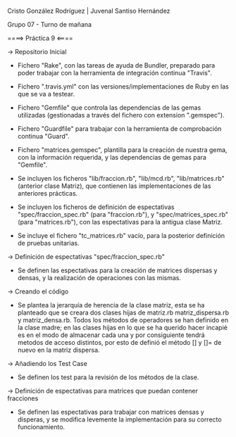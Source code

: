 Cristo González Rodríguez | Juvenal Santiso Hernández

Grupo 07 - Turno de mañana

====> Práctica 9 <====

 -> Repositorio Inicial

  - Fichero "Rake", con las tareas de ayuda de Bundler, preparado para poder trabajar con la herramienta de integración continua "Travis".
  - Fichero ".travis.yml" con las versiones/implementaciones de Ruby en las que se va a testear.
  - Fichero "Gemfile" que controla las dependencias de las gemas utilizadas (gestionadas a través del fichero con extension ".gemspec").
  - Fichero "Guardfile" para trabajar con la herramienta de comprobación continua "Guard".
  - Fichero "matrices.gemspec", plantilla para la creación de nuestra gema, con la información requerida, y las dependencias de gemas para "Gemfile".

  - Se incluyen los ficheros "lib/fraccion.rb", "lib/mcd.rb", "lib/matrices.rb" (anterior clase Matriz), que contienen las implementaciones de las anteriores prácticas.
  - Se incluyen los ficheros de definición de espectativas "spec/fraccion_spec.rb" (para "fraccion.rb"), y "spec/matrices_spec.rb" (para "matrices.rb"), con las espectativas para la antigua clase Matriz.
  - Se incluye el fichero "tc_matrices.rb" vacío, para la posterior definición de pruebas unitarias.

 -> Definición de espectativas "spec/fraccion_spec.rb"
 
  - Se definen las espectativas para la creación de matrices dispersas y densas, y la realización de operaciones con las mismas.
 
 -> Creando el código
    
  - Se plantea la jerarquía de herencia de la clase matriz, esta se ha planteado que se creara dos clases hijas de matriz.rb matriz_dispersa.rb y matriz_densa.rb. Todos los métodos de operadores se han definido en la clase madre; en las clases hijas en lo que se ha querido hacer incapié es en el modo de almacenar cada una y por consiguiente tendrá metodos de acceso distintos, por esto de definió el método [] y []= de nuevo en la matriz dispersa.

 -> Añadiendo los Test Case
 
  - Se definen los test para la revisión de los métodos de la clase.

 -> Definición de espectativas para matrices que puedan contener fracciones

  - Se definen las espectativas para trabajar con matrices densas y disperas, y se modifica levemente la implementación para su correcto funcionamiento.


 